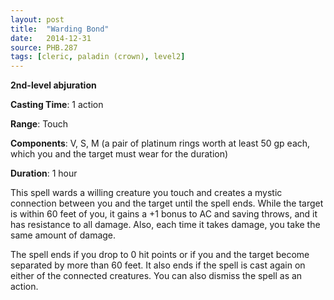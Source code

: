 ```yaml
---
layout: post
title:  "Warding Bond"
date:   2014-12-31
source: PHB.287
tags: [cleric, paladin (crown), level2]
---
```


**2nd-level abjuration**

**Casting Time**: 1 action

**Range**: Touch

**Components**: V, S, M (a pair of platinum rings worth at least 50 gp each, which you and the target must wear for the duration)

**Duration**: 1 hour

This spell wards a willing creature you touch and creates a mystic connection between you and the target until the spell ends. While the target is within 60 feet of you, it gains a +1 bonus to AC and saving throws, and it has resistance to all damage. Also, each time it takes damage, you take the same amount of damage. 

The spell ends if you drop to 0 hit points or if you and the  target become separated by more than 60 feet. It also ends if the spell is cast again on either of the connected creatures. You can also dismiss the spell as an action.
